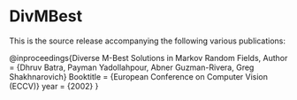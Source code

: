 DivMBest
========

This is the source release accompanying the following various publications:

  @inproceedings{Diverse M-Best Solutions in Markov Random Fields,
    Author = {Dhruv Batra, Payman Yadollahpour, Abner Guzman-Rivera, Greg Shakhnarovich}
    Booktitle = {European Conference on Computer Vision (ECCV)}
    year = {2002}
  }
